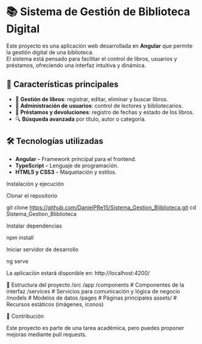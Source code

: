 # 📚 Sistema de Gestión de Biblioteca Digital

Este proyecto es una aplicación web desarrollada en **Angular** que permite la gestión digital de una biblioteca.  
El sistema está pensado para facilitar el control de libros, usuarios y préstamos, ofreciendo una interfaz intuitiva y dinámica.

## 🚀 Características principales
- 📖 **Gestión de libros**: registrar, editar, eliminar y buscar libros.
- 👤 **Administración de usuarios**: control de lectores y bibliotecarios.
- 📅 **Préstamos y devoluciones**: registro de fechas y estado de los libros.
- 🔍 **Búsqueda avanzada** por título, autor o categoría.

## 🛠️ Tecnologías utilizadas
- **Angular** – Framework principal para el frontend.
- **TypeScript** – Lenguaje de programación.
- **HTML5 y CSS3** – Maquetación y estilos.

Instalación y ejecución

Clonar el repositorio

git clone https://github.com/DanielPRe15/Sistema_Gestion_Bliblioteca.git
cd Sistema_Gestion_Bliblioteca


Instalar dependencias

npm install


Iniciar servidor de desarrollo

ng serve


La aplicación estará disponible en: http://localhost:4200/


📂 Estructura del proyecto
/src
  /app
    /components   # Componentes de la interfaz
    /services     # Servicios para comunicación y lógica de negocio
    /models       # Modelos de datos
    /pages        # Páginas principales
  assets/         # Recursos estáticos (imágenes, íconos)


🤝 Contribución

Este proyecto es parte de una tarea académica, pero puedes proponer mejoras mediante pull requests.
